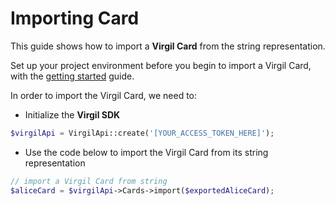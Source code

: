 # Importing Card

This guide shows how to import a **Virgil Card** from the string representation.

Set up your project environment before you begin to import a Virgil Card, with the [getting started](/docs/guides/configuration/client-configuration.md) guide.


In order to import the Virgil Card, we need to:

- Initialize the **Virgil SDK**

```php
$virgilApi = VirgilApi::create('[YOUR_ACCESS_TOKEN_HERE]');
```

- Use the code below to import the Virgil Card from its string representation

```php
// import a Virgil Card from string
$aliceCard = $virgilApi->Cards->import($exportedAliceCard);
```
